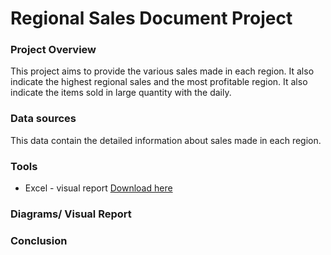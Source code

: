 # Regional Sales Document Project

### Project Overview

This project aims to provide the various sales made in each region. It also indicate the highest regional sales and the most profitable region. It also indicate the items sold in large quantity with the daily. 

### Data sources

This data contain the detailed information about sales made in each region.

### Tools

- Excel - visual report [Download here](https://microsoft.com)

### Diagrams/ Visual Report




### Conclusion
